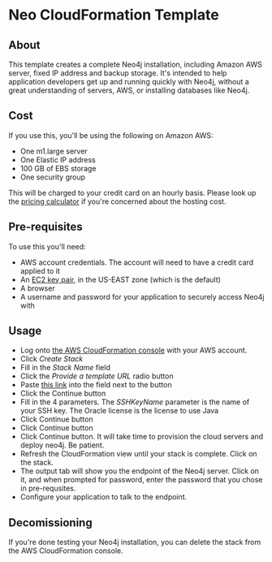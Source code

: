 Neo CloudFormation Template
===========================

About
-----

This template creates a complete Neo4j installation, including Amazon AWS server, fixed IP address and backup storage.
It's intended to help application developers get up and running quickly with Neo4j, without a great understanding of
servers, AWS, or installing databases like Neo4j.

Cost
----

If you use this, you'll be using the following on Amazon AWS:

* One m1.large server
* One Elastic IP address
* 100 GB of EBS storage
* One security group

This will be charged to your credit card on an hourly basis. Please look up the
[pricing calculator](http://calculator.s3.amazonaws.com/calc5.html) if you're concerned about the hosting cost.

Pre-requisites
--------------

To use this you'll need:

* AWS account credentials. The account will need to have a credit card applied to it
* An [EC2 key pair](/neo4j-contrib/neo4j-puppet/blob/master/README.EC2_KEY.md), in the US-EAST zone (which is the default)
* A browser
* A username and password for your application to securely access Neo4j with

Usage
-----

* Log onto [the AWS CloudFormation console](https://console.aws.amazon.com/cloudformation/home?region=us-east-1) with your AWS account.
* Click _Create Stack_
* Fill in the _Stack Name_ field
* Click the _Provide a template URL_ radio button
* Paste [this link](https://cloudformation.neo4j.org.s3.amazonaws.com/cf_template.json) into the field next to the button
* Click the Continue button
* Fill in the 4 parameters.  The _SSHKeyName_ parameter is the name of your SSH key.  The Oracle license is the license to use Java
* Click Continue button
* Click Continue button
* Click Continue button. It will take time to provision the cloud servers and deploy neo4j. Be patient.
* Refresh the CloudFormation view until your stack is complete.  Click on the stack.
* The output tab will show you the endpoint of the Neo4j server.  Click on it, and when prompted for password, enter the password that you chose in pre-requsites.
* Configure your application to talk to the endpoint.

Decomissioning
--------------

If you're done testing your Neo4j installation, you can delete the stack from the AWS CloudFormation console.







